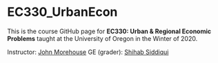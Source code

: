 # EC330_UrbanEcon

This is the course GitHub page for __EC330: Urban & Regional Economic Problems__ taught at the University of Oregon in the Winter of 2020. 

Instructor: [John Morehouse](https://www.johnmmorehouse.com/)
GE (grader): [Shihab Siddiqui](https://economics.uoregon.edu/profile/smshihab/)
